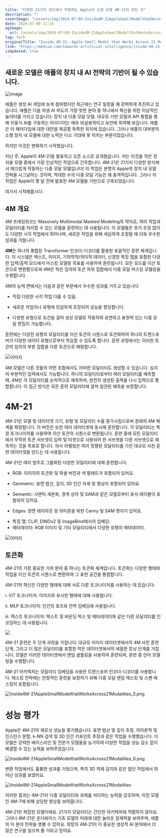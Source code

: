 ```yaml
---
title: "다양한 21가지 모드에서 작동하는 Apple의 소형 모델 4M-21의 모든 것"
description: ""
coverImage: "/assets/img/2024-07-09-Inside4M-21AppleSmallModelthatWorksAcross21Modalities_0.png"
date: 2024-07-09 11:25
ogImage:
  url: /assets/img/2024-07-09-Inside4M-21AppleSmallModelthatWorksAcross21Modalities_0.png
tag: Tech
originalTitle: "Inside 4M-21: Apple Small Model that Works Across 21 Modalities"
link: "https://medium.com/towards-artificial-intelligence/inside-4m-21-apple-small-model-that-works-across-21-modalities-2416ab96a39e"
isUpdated: true
---
```


## 새로운 모델은 애플의 장치 내 AI 전략의 기반이 될 수 있습니다.

![image](/assets/img/2024-07-09-Inside4M-21AppleSmallModelthatWorksAcross21Modalities_0.png)

애플은 생성 AI 게임에 늦게 참여했지만 최근에는 연구 일정을 꽤 강력하게 추진하고 있습니다. 애플은 다음 파생 AI 파도의 가장 핫한 분야 중 하나에서 혁신을 위한 이상적인 놀이터를 가지고 있습니다: 장치 내 다중 모달 모델. 대규모 기반 모델과 API 통합을 통해 이동식 AI를 구동하는 아이디어는 매우 비실용적이고 보안에 취약해 보입니다. 애플은 이 패러다임에 대한 대안을 제공할 독특한 위치에 있습니다. 그러나 애플의 대부분의 소형 장치 내 모델에 대한 노력은 다소 기대에 못 미치는 부분이었습니다.

하지만 이것은 변화하기 시작했습니다.

<div class="content-ad"></div>

지난 주, Apple이 4M-21을 발표하고 오픈 소스로 공개했습니다. 저는 이것을 작은 장치용 모델 중에서 가장 인상적인 작업으로 간주합니다. 4M-21은 21가지 다양한 방식에서 매끄럽게 작동하는 다중 모달 모델입니다! 이 작업은 분명히 Apple의 장치 내 모델 전략을 시그널하는 것이며, 막대한 수의 다중 모달 기능은 꽤 충격적입니다. 그러나 이 작업은 Apple이 몇 달 전에 발표한 4M 모델을 기반으로 구축되었습니다.

여기서 시작해봅시다.

## 4M 개요

4M 프레임워크는 Massively Multimodal Masked Modeling의 약자로, 여러 작업과 모달리티를 처리할 수 있는 모델을 훈련하는 데 사용됩니다. 이 모델들은 추가 조정 없이도 다양한 시각 작업에서 뛰어나며, 새로운 작업을 위해 세심하게 조정될 때 더욱 우수한 성과를 거둡니다.

<div class="content-ad"></div>

**4M**은 하나의 통합된 Transformer 인코더-디코더를 활용한 포괄적인 훈련 체계입니다. 이 시스템은 텍스트, 이미지, 기하학적/의미적 데이터, 신경망 특징 맵을 포함한 다양한 입력/출력 모드에서 마스킹 모델링 목표를 사용하여 훈련됩니다. 모든 모드를 이산 토큰으로 변환함으로써 4M은 작은 임의의 토큰 하위 집합에서 다중 모달 마스킹 모델링을 수행합니다.

4M의 능력 면에서는 다음과 같은 부문에서 우수한 성과를 거두고 있습니다:

- 직접 다양한 시각 작업 다룰 수 있음.

<div class="content-ad"></div>

- 새로운 작업이나 유형에 민감하게 조정되어 성능을 향상합니다.

- 다양한 유형으로 조건을 걸어 생성 모델로 작동하여 유연하고 표현력 있는 다중 모달 편집이 가능합니다.

훈련에는 다양한 유형의 모달리티를 이산 토큰의 시퀀스로 토큰화하여 하나의 트랜스포머가 다양한 데이터 유형으로부터 학습할 수 있도록 합니다. 훈련 과정에서는 이러한 토큰의 임의의 부분 집합을 다른 토큰으로 매핑합니다.

![이미지](/assets/img/2024-07-09-Inside4M-21AppleSmallModelthatWorksAcross21Modalities_2.png)

<div class="content-ad"></div>

4M 모델은 다른 것들의 어떤 조합에서도 어떠한 모달리티도 생성할 수 있습니다. 심지어 부분적인 입력에서도 가능합니다. 하나의 모달리티로부터 여러 모달리티를 예측할 때, 4M은 각 모달리티를 순차적으로 예측하며, 완전히 생성된 출력을 다시 입력으로 통합합니다. 이 접근 방식은 모든 훈련 모달리티에 걸쳐 일관된 예측을 보장합니다.

# 4M-21

4M-21은 모델 및 데이터셋 크기, 유형 및 모달리티 수를 증가시킴으로써 원래의 4M 체계를 확장합니다. 이 버전은 또한 여러 데이터셋에 동시에 훈련합니다. 각 모달리티는 특정 토크나이저를 사용하여 이산 토큰의 시퀀스로 변환됩니다. 훈련 중에 모든 모달리티에서 무작위 토큰 서브셋이 입력 및 타겟으로 사용되어 한 서브셋을 다른 서브셋으로 예측하는 것을 목표로 합니다. 의사 라벨링은 여러 정렬된 모달리티를 가진 대규모 사전 훈련 데이터셋을 만드는 데 사용됩니다.

4M-21은 여러 범주로 그룹화된 다양한 모달리티에 대해 훈련합니다:

<div class="content-ad"></div>

- RGB: 이미지의 토큰화 및 픽셀 버전과 색 팔레트가 포함되어 있어요.

- Geometric: 표면 법선, 깊이, 3D 인간 자세 및 형상이 포함되어 있어요.

- Semantic: 시맨틱 세분화, 경계 상자 및 SAM과 같은 모델로부터 유사 레이블이 포함되어 있어요.

- Edges: 장면 레이아웃 및 의미론을 위한 Canny 및 SAM 엣지가 있어요.

<div class="content-ad"></div>

- 특징 맵: CLIP, DINOv2 및 ImageBind에서의 임베딩.
- 메타데이터: RGB 이미지 및 기타 모달리티에서 다양한 유형의 메타데이터.

![이미지](/assets/img/2024-07-09-Inside4M-21AppleSmallModelthatWorksAcross21Modalities_3.png)

## 토큰화

<div class="content-ad"></div>

4M-21의 가장 중요한 기여 분야 중 하나는 토큰화 체계입니다. 토큰화는 다양한 형태와 작업을 이산 토큰의 시퀀스로 변환하여 그 표현 공간을 통합합니다.

4M-21의 혁신은 다양한 형태에 대해 서로 다른 토크나이저를 사용하는 데 있습니다:

i. ViT 토크나이저: 이미지와 유사한 형태에 대해 사용됩니다.

ii. MLP 토크나이저: 인간의 포즈와 전역 임베딩에 사용됩니다.

<div class="content-ad"></div>

iii. 텍스트 토크나이저: 텍스트 및 바운딩 박스 및 메타데이터와 같은 다른 모달리티를 인코딩하는 데 사용됩니다.

![](https://www.examplewebsite.com/assets/img/2024-07-09-Inside4M-21AppleSmallModelthatWorksAcross21Modalities_4.png)

4M-21 훈련은 두 단계 과정을 거칩니다: 대규모 이미지 데이터셋에서의 4M 사전 훈련 단계, 그리고 더 많은 모달리티를 포함한 작은 데이터셋에서의 세밀한 튜닝 단계를 거칩니다. 모델은 이러한 데이터셋에서 랜덤 샘플링을 사용하여 훈련되며, 훈련 중 언어 모델링을 수행합니다.

4M-21 아키텍처는 모달리티 임베딩을 사용한 트랜스포머 인코더-디코더를 사용합니다. 매스킹 전략에는 안정적인 훈련을 보장하기 위해 다중 모달 랜덤 매스킹 및 스팬 매스킹이 포함됩니다.

<div class="content-ad"></div>

![Inside4M-21AppleSmallModelthatWorksAcross21Modalities_5.png](/assets/img/2024-07-09-Inside4M-21AppleSmallModelthatWorksAcross21Modalities_5.png)

# 성능 평가

Apple은 4M-21의 제로샷 성능을 평가했습니다. 표면 법선 및 깊이 추정, 의미론적 및 인스턴스 분할, k-NN 검색 및 3D 인간 키포인트 추정과 같은 작업을 수행했습니다. 이 모델은 강력한 베이스라인 및 전문가 모델들을 능가하여 다양한 작업을 성능 감소 없이 해결할 수 있는 능력을 보여주었습니다.

![Inside4M-21AppleSmallModelthatWorksAcross21Modalities_6.png](/assets/img/2024-07-09-Inside4M-21AppleSmallModelthatWorksAcross21Modalities_6.png)

<div class="content-ad"></div>

변환 작업에서도 훌륭한 성과를 거뒀으며, 특히 3D 객체 감지와 같은 첨단 작업에서 뛰어난 성과를 보였어요.

![Inside4M-21AppleSmallModelthatWorksAcross21Modalities](/assets/img/2024-07-09-Inside4M-21AppleSmallModelthatWorksAcross21Modalities_7.png)

이러한 결과는 4M-21이 다중 모달리티와 과제를 처리하는 능력을 강조하며, 이전 모델인 4M-7에 비해 상당한 향상을 보여줍니다.

4M-21은 복잡한 모델이에요. 21가지 모달리티는 간단한 아키텍처에 적합하지 않아요. 그러나 4M-21은 온디바이스 기초 모델의 미래에 대한 놀라운 잠재력을 보여주며, 애플의 이 분야 전략을 엿볼 수 있어요. 희망히 4M-21이 이 중요한 생성적 AI 분야에서 더 많은 연구를 일으켜 줄 거라고 믿어요.

